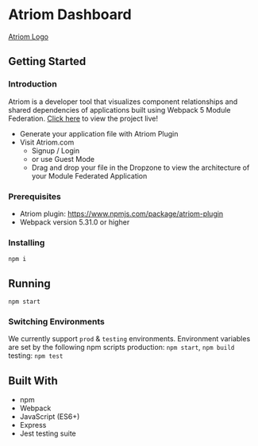 # Atriom Dashboard

[Atriom Logo](/src/images/atriom-bg.png)

## Getting Started

### Introduction

Atriom is a developer tool that visualizes component relationships and shared dependencies of applications built using Webpack 5 Module Federation. [Click here](http://atriomdashboard.io) to view the project live!

- Generate your application file with Atriom Plugin
- Visit Atriom.com
  - Signup / Login
  - or use Guest Mode
  - Drag and drop your file in the Dropzone to view the architecture of your Module Federated Application

### Prerequisites

- Atriom plugin: https://www.npmjs.com/package/atriom-plugin
- Webpack version 5.31.0 or higher

### Installing

`npm i`

## Running

`npm start`

### Switching Environments

We currently support `prod` & `testing` environments. Environment variables are set by the following npm scripts
production: `npm start`, `npm build`
testing: `npm test`

## Built With

- npm
- Webpack
- JavaScript (ES6+)
- Express
- Jest testing suite
